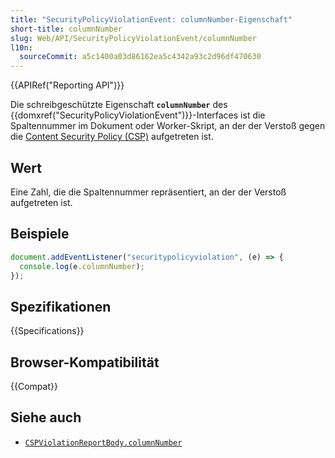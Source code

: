 ```yaml
---
title: "SecurityPolicyViolationEvent: columnNumber-Eigenschaft"
short-title: columnNumber
slug: Web/API/SecurityPolicyViolationEvent/columnNumber
l10n:
  sourceCommit: a5c1400a03d86162ea5c4342a93c2d96df470630
---
```


{{APIRef("Reporting API")}}

Die schreibgeschützte Eigenschaft **`columnNumber`** des {{domxref("SecurityPolicyViolationEvent")}}-Interfaces ist die Spaltennummer im Dokument oder Worker-Skript, an der der Verstoß gegen die [Content Security Policy (CSP)](/de/docs/Web/HTTP/CSP) aufgetreten ist.

## Wert

Eine Zahl, die die Spaltennummer repräsentiert, an der der Verstoß aufgetreten ist.

## Beispiele

```js
document.addEventListener("securitypolicyviolation", (e) => {
  console.log(e.columnNumber);
});
```

## Spezifikationen

{{Specifications}}

## Browser-Kompatibilität

{{Compat}}

## Siehe auch

- [`CSPViolationReportBody.columnNumber`](/de/docs/Web/API/CSPViolationReportBody#cspviolationreportbody.columnnumber)
